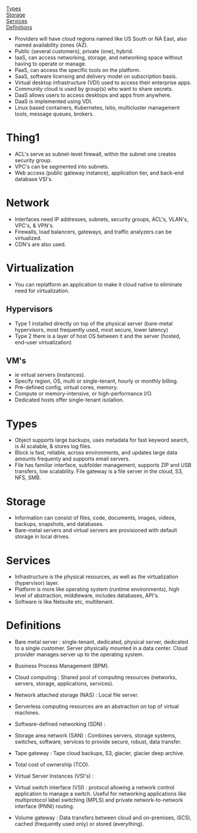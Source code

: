 
[Types](#types)  
[Storage](#storage)  
[Services](#services)  
[Definitions](#definitions)  


- Providers will have cloud regions named like US South or NA East, also named availability zones (AZ).
- Public (several customers), private (one), hybrid.
- IaaS, can access networking, storage, and networking space without having to operate or manage.
- PaaS, can access the specific tools on the platform.
- SaaS, software licensing and delivery model on subscription basis.
- Virtual desktop infrastructure (VDI) used to access their enterprise apps.
- Community cloud is used by group(s) who want to share secrets.
- DaaS allows users to access desktops and apps from anywhere.
- DaaS is implemented using VDI.
- Linux based containers, Kubernetes, Istio, multicluster management tools, message queues, brokers.

# Thing1
- ACL's serve as subnet-level firewall, within the subnet one creates security group.
- VPC's can be segmented into subnets.
- Web access (public gateway instance), application tier, and back-end database VSI's.


# Network
- Interfaces need IP addresses, subnets, security groups, ACL's, VLAN's, VPC's, & VPN's.
- Firewalls, load balancers, gateways, and traffic analyzers can be virtualized.
- CDN's are also used.

# Virtualization
- You can replatform an application to make it cloud native to eliminate need for virtualization.

## Hypervisors
- Type 1 installed directly on top of the physical server (bare-metal hypervisors, most frequently used, most secure, lower latency)
- Type 2 there is a layer of host OS between it and the server (hosted, end-user virtualization)

## VM's
- ie virtual servers (instances).
- Specify region, OS, multi or single-tenant, hourly or monthly billing.
- Pre-defined config, virtual cores, memory.
- Compute or memory-intensive, or high-performance I/O.
- Dedicated hosts offer single-tenant isolation.

# Types
- Object supports large backups, uses metadata for fast keyword search, is AI scalable, & stores log files.
- Block is fast, reliable, across environments, and updates large data amounts frequenty and supports email servers.
- File has familiar interface, subfolder management, supports ZIP and USB transfers, low scalability. File gateway is a file server in the cloud, S3, NFS, SMB.

# Storage
- Information can consist of files, code, documents, images, videos, backups, snapshots, and databases.
- Bare-metal servers and virtual servers are provisioned with default storage in local drives.


# Services
- Infrastructure is the physical resources, as well as the virtualization (hypervisor) layer.
- Platform is more like operating system (runtime environments), high level of abstraction, middleware, includes databases, API's.
- Software is like Netsuite etc, multitenant.


# Definitions
- Bare metal server : single-tenant, dedicated, physical server, dedicated to a single customer. Server physically mounted in a data center. Cloud provider manages server up to the operating system.

- Business Process Management (BPM).

- Cloud computing : Shared pool of computing resources (networks, servers, storage, applications, services).

- Network attached storage (NAS) : Local file server.

- Serverless computing resources are an abstraction on top of virtual machines.
- Software-defined networking (SDN) : 
- Storage area network (SAN) : Combines servers, storage systems, switches, software, services to provide secure, robust, data transfer.

- Tape gateway : Tape cloud backups, S3, glacier, glacier deep archive.

- Total cost of ownership (TCO).
- Virtual Server Instances (VSI's) :
- Virtual switch interface (VSI) : protocol allowing a network control application to manage a switch. Useful for networking applications like multiprotocol label switching (MPLS) and private network-to-network interface (PNNI) routing.

- Volume gateway : Data transfers between cloud and on-premises, iSCSI, cached (frequently used only) or stored (everything).